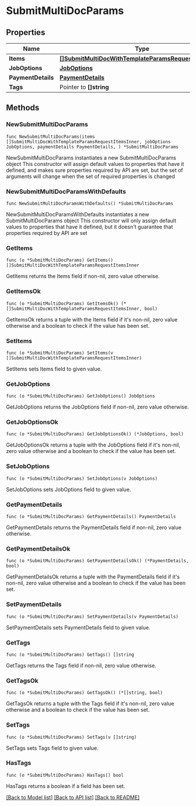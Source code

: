 # SubmitMultiDocParams

## Properties

Name | Type | Description | Notes
------------ | ------------- | ------------- | -------------
**Items** | [**[]SubmitMultiDocWithTemplateParamsRequestItemsInner**](SubmitMultiDocWithTemplateParamsRequestItemsInner.md) |  | 
**JobOptions** | [**JobOptions**](JobOptions.md) |  | 
**PaymentDetails** | [**PaymentDetails**](PaymentDetails.md) |  | 
**Tags** | Pointer to **[]string** |  | [optional] 

## Methods

### NewSubmitMultiDocParams

`func NewSubmitMultiDocParams(items []SubmitMultiDocWithTemplateParamsRequestItemsInner, jobOptions JobOptions, paymentDetails PaymentDetails, ) *SubmitMultiDocParams`

NewSubmitMultiDocParams instantiates a new SubmitMultiDocParams object
This constructor will assign default values to properties that have it defined,
and makes sure properties required by API are set, but the set of arguments
will change when the set of required properties is changed

### NewSubmitMultiDocParamsWithDefaults

`func NewSubmitMultiDocParamsWithDefaults() *SubmitMultiDocParams`

NewSubmitMultiDocParamsWithDefaults instantiates a new SubmitMultiDocParams object
This constructor will only assign default values to properties that have it defined,
but it doesn't guarantee that properties required by API are set

### GetItems

`func (o *SubmitMultiDocParams) GetItems() []SubmitMultiDocWithTemplateParamsRequestItemsInner`

GetItems returns the Items field if non-nil, zero value otherwise.

### GetItemsOk

`func (o *SubmitMultiDocParams) GetItemsOk() (*[]SubmitMultiDocWithTemplateParamsRequestItemsInner, bool)`

GetItemsOk returns a tuple with the Items field if it's non-nil, zero value otherwise
and a boolean to check if the value has been set.

### SetItems

`func (o *SubmitMultiDocParams) SetItems(v []SubmitMultiDocWithTemplateParamsRequestItemsInner)`

SetItems sets Items field to given value.


### GetJobOptions

`func (o *SubmitMultiDocParams) GetJobOptions() JobOptions`

GetJobOptions returns the JobOptions field if non-nil, zero value otherwise.

### GetJobOptionsOk

`func (o *SubmitMultiDocParams) GetJobOptionsOk() (*JobOptions, bool)`

GetJobOptionsOk returns a tuple with the JobOptions field if it's non-nil, zero value otherwise
and a boolean to check if the value has been set.

### SetJobOptions

`func (o *SubmitMultiDocParams) SetJobOptions(v JobOptions)`

SetJobOptions sets JobOptions field to given value.


### GetPaymentDetails

`func (o *SubmitMultiDocParams) GetPaymentDetails() PaymentDetails`

GetPaymentDetails returns the PaymentDetails field if non-nil, zero value otherwise.

### GetPaymentDetailsOk

`func (o *SubmitMultiDocParams) GetPaymentDetailsOk() (*PaymentDetails, bool)`

GetPaymentDetailsOk returns a tuple with the PaymentDetails field if it's non-nil, zero value otherwise
and a boolean to check if the value has been set.

### SetPaymentDetails

`func (o *SubmitMultiDocParams) SetPaymentDetails(v PaymentDetails)`

SetPaymentDetails sets PaymentDetails field to given value.


### GetTags

`func (o *SubmitMultiDocParams) GetTags() []string`

GetTags returns the Tags field if non-nil, zero value otherwise.

### GetTagsOk

`func (o *SubmitMultiDocParams) GetTagsOk() (*[]string, bool)`

GetTagsOk returns a tuple with the Tags field if it's non-nil, zero value otherwise
and a boolean to check if the value has been set.

### SetTags

`func (o *SubmitMultiDocParams) SetTags(v []string)`

SetTags sets Tags field to given value.

### HasTags

`func (o *SubmitMultiDocParams) HasTags() bool`

HasTags returns a boolean if a field has been set.


[[Back to Model list]](../README.md#documentation-for-models) [[Back to API list]](../README.md#documentation-for-api-endpoints) [[Back to README]](../README.md)


